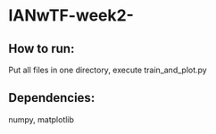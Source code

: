 # IANwTF-week2-
## How to run:
Put all files in one directory, 
execute train_and_plot.py
## Dependencies:
numpy,
matplotlib
